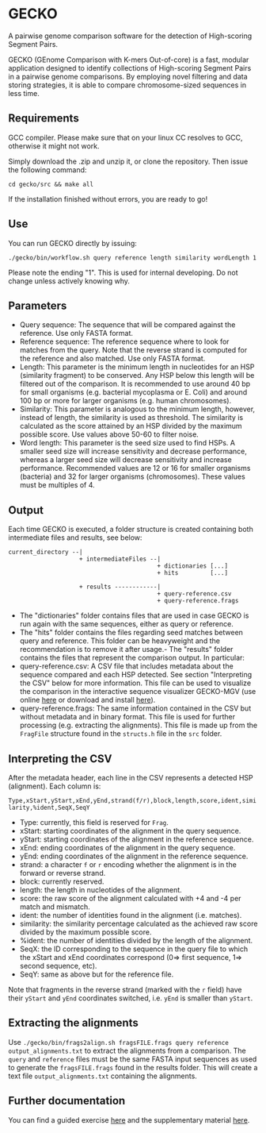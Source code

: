 # GECKO

A pairwise genome comparison software for the detection of High-scoring Segment Pairs.

GECKO (GEnome Comparison with K-mers Out-of-core) is a fast, modular application designed to identify collections of High-scoring Segment Pairs in a pairwise genome comparisons. By employing novel filtering and data storing strategies, it is able to compare chromosome-sized sequences in less time.

## Requirements

GCC compiler. Please make sure that on your linux CC resolves to GCC, otherwise it might not work.

Simply download the .zip and unzip it, or clone the repository.
Then issue the following command:

```cd gecko/src && make all```

If the installation finished without errors, you are ready to go!

## Use

You can run GECKO directly by issuing:

```./gecko/bin/workflow.sh query reference length similarity wordLength 1```

Please note the ending "1". This is used for internal developing. Do not change unless actively knowing why.

## Parameters

- Query sequence: The sequence that will be compared against the reference. Use only FASTA format.
- Reference sequence: The reference sequence where to look for matches from the query. Note that the reverse strand is computed for the reference and also matched. Use only FASTA format.
- Length: This parameter is the minimum length in nucleotides for an HSP (similarity fragment) to be conserved. Any HSP below this length will be filtered out of the comparison. It is recommended to use around 40 bp for small organisms (e.g. bacterial mycoplasma or E. Coli) and around 100 bp or more for larger organisms (e.g. human chromosomes).
- Similarity: This parameter is analogous to the minimum length, however, instead of length, the similarity is used as threshold. The similarity is calculated as the score attained by an HSP divided by the maximum possible score. Use values above 50-60 to filter noise.
- Word length: This parameter is the seed size used to find HSPs. A smaller seed size will increase sensitivity and decrease performance, whereas a larger seed size will decrease sensitivity and increase performance. Recommended values are 12 or 16 for smaller organisms (bacteria) and 32 for larger organisms (chromosomes). These values must be multiples of 4.

## Output

Each time GECKO is executed, a folder structure is created containing both intermediate files and results, see below:

```
current_directory --|
                    + intermediateFiles --|
                                          + dictionaries [...]
                                          + hits         [...]

                    + results ------------|
                                          + query-reference.csv
                                          + query-reference.frags

```

- The "dictionaries" folder contains files that are used in case GECKO is run again with the same sequences, either as query or reference. 
- The "hits" folder contains the files regarding seed matches between query and reference. This folder can be heavyweight and the recommendation is to remove it after usage.- The "results" folder contains the files that represent the comparison output. In particular:
 - query-reference.csv: A CSV file that includes metadata about the sequence compared and each HSP detected. See section "Interpreting the CSV" below for more information. This file can be used to visualize the comparison in the interactive sequence visualizer GECKO-MGV (use online [here](https://pistacho.ac.uma.es/) or download and install [here](https://github.com/estebanpw/docker-geckomgv)). 
 - query-reference.frags: The same information contained in the CSV but without metadata and in binary format. This file is used for further processing (e.g. extracting the alignments). This file is made up from the `FragFile` structure found in the `structs.h` file in the `src` folder.

## Interpreting the CSV

After the metadata header, each line in the CSV represents a detected HSP (alignment). Each column is:

``` Type,xStart,yStart,xEnd,yEnd,strand(f/r),block,length,score,ident,similarity,%ident,SeqX,SeqY ```

- Type:   currently, this field is reserved for `Frag`.
- xStart: starting coordinates of the alignment in the query sequence.
- yStart: starting coordinates of the alignment in the reference sequence.
- xEnd:   ending coordinates of the alignment in the query sequence.
- yEnd:   ending coordinates of the alignment in the reference sequence.
- strand: a character `f` or `r` encoding whether the alignment is in the forward or reverse strand.
- block:  currently reserved.
- length: the length in nucleotides of the alignment.
- score:  the raw score of the alignment calculated with +4 and -4 per match and mismatch.
- ident:  the number of identities found in the alignment (i.e. matches).
- similarity: the similarity percentage calculated as the achieved raw score divided by the maximum possible score.
- %ident:     the number of identities divided by the length of the alignment.
- SeqX:       the ID corresponding to the sequence in the query file to which the xStart and xEnd coordinates correspond (0=> first sequence, 1=> second sequence, etc).
- SeqY:       same as above but for the reference file.

Note that fragments in the reverse strand (marked with the `r` field) have their `yStart` and `yEnd` coordinates switched, i.e. `yEnd` is smaller than `yStart`.

## Extracting the alignments

Use `./gecko/bin/frags2align.sh fragsFILE.frags query reference output_alignments.txt` to extract the alignments from a comparison. The `query` and `reference` files must be the same FASTA input sequences as used to generate the `fragsFILE.frags` found in the results folder. This will create a text file `output_alignments.txt` containing the alignments.

## Further documentation

You can find a guided exercise [here](http://chirimoyo.ac.uma.es/gecko/documents/GuidedExercise-fromGENOMES2Visualization-reduced-v0.2.pdf) and the supplementary material [here](http://chirimoyo.ac.uma.es/gecko/documents/HSPWorkflow-SuppMat-submittedv2.pdf).



